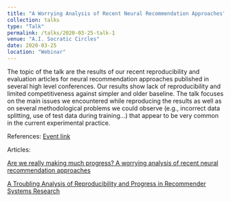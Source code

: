 ```yaml
---
title: "A Worrying Analysis of Recent Neural Recommendation Approaches"
collection: talks
type: "Talk"
permalink: /talks/2020-03-25-talk-1
venue: "A.I. Socratic Circles"
date: 2020-03-25
location: "Webinar"
---
```


The topic of the talk are the results of our recent reproducibility and evaluation articles for neural recommendation approaches published in several high level conferences. Our results show lack of reproducibility and limited competitiveness against simpler and older baseline. The talk focuses on the main issues we encountered while reproducing the results as well as on several methodological problems we could observe (e.g., incorrect data splitting, use of test data during training…) that appear to be very common in the current experimental practice. 

References:
<a href="https://aisc.ai.science/events/2020-03-25/" target="_blank">Event link</a>

Articles:

<a href="https://dl.acm.org/doi/10.1145/3298689.3347058" target="_blank">Are we really making much progress? A worrying analysis of recent neural recommendation approaches</a>

<a href="https://arxiv.org/abs/1911.07698" target="_blank">A Troubling Analysis of Reproducibility and Progress in Recommender Systems Research</a>




